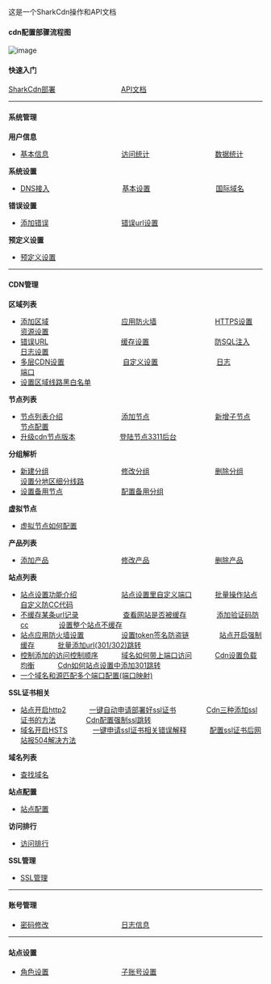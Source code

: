 这是一个SharkCdn操作和API文档

#### cdn配置部骤流程图

![image](https://user-images.githubusercontent.com/90588289/134606462-0cc3014d-b8c1-416d-8f88-291e4753e271.png)

#### 快速入门

[SharkCdn部署](/SharkCdnDoc/快速入门/SharkCdn部署.md)　　　　　　　　　
[API文档](zh-cn/SharkCdnApi/API文档.md)

---
#### 系统管理

**用户信息**
- [基本信息](zh-cn/SharkCdnDoc/系统管理/用户信息/基本信息.md)　　　　　　　　　　
[访问统计](zh-cn/SharkCdnDoc/系统管理/用户信息/访问统计.md)　　　　　　　　　
[数据统计](zh-cn/SharkCdnDoc/系统管理/用户信息/数据统计.md)

**系统设置**
- [DNS接入](zh-cn/SharkCdnDoc/系统管理/系统设置/DNS接入.md)　　　　　　　　　　
[基本设置](zh-cn/SharkCdnDoc/系统管理/系统设置/基本设置.md)　　　　　　　　　
[国际域名](zh-cn/SharkCdnDoc/系统管理/系统设置/国际域名.md)

**错误设置**
- [添加错误](zh-cn/SharkCdnDoc/系统管理/错误设置/添加错误.md)　　　　　　　　　　
[错误url设置](zh-cn/SharkCdnDoc/系统管理/错误设置/错误url设置.md)

**预定义设置**
- [预定义设置](zh-cn/SharkCdnDoc/系统管理/预定义设置/预定义设置.md)
---
#### CDN管理

**区域列表**
- [添加区域](zh-cn/SharkCdnDoc/CDN管理/区域列表/添加区域.md)　　　　　　　　　　 
[应用防火墙](zh-cn/SharkCdnDoc/CDN管理/区域列表/应用防火墙.md)　　　　　　　　
[HTTPS设置](zh-cn/SharkCdnDoc/CDN管理/区域列表/HTTPS设置.md)　　　　　  　
[资源设置](zh-cn/SharkCdnDoc/CDN管理/区域列表/资源设置.md)　　　　　　    
- [错误URL](zh-cn/SharkCdnDoc/CDN管理/区域列表/错误URL.md)　　　　　　　　　　
[缓存设置](zh-cn/SharkCdnDoc/CDN管理/区域列表/缓存设置.md)　　　　　　　　　
[防SQL注入](zh-cn/SharkCdnDoc/CDN管理/区域列表/防SQL注入.md)　　　　　　　
[日志设置](zh-cn/SharkCdnDoc/CDN管理/区域列表/日志设置.md)　　　　　　　  
- [多层CDN设置](zh-cn/SharkCdnDoc/CDN管理/区域列表/多层CDN设置.md)　　　　　　　　
[自定义设置](zh-cn/SharkCdnDoc/CDN管理/区域列表/自定义设置.md)　　　　　　　　
[日志](zh-cn/SharkCdnDoc/CDN管理/区域列表/日志.md)　　　　　　　　　　
[端口](zh-cn/SharkCdnDoc/CDN管理/区域列表/端口.md)　　　　 　　　　　　
- [设置区域线路黑白名单](zh-cn/SharkCdnDoc/CDN管理/区域列表/设置区域线路黑白名单.md)　　

**节点列表**
- [节点列表介绍](zh-cn/SharkCdnDoc/CDN管理/节点列表/节点列表介绍.md)　　　　　　　　
[添加节点](zh-cn/SharkCdnDoc/CDN管理/节点列表/添加节点.md)　　　　　　　　　
[新增子节点](zh-cn/SharkCdnDoc/CDN管理/节点列表/新增子节点.md)　　　　　　　
[节点配置](zh-cn/SharkCdnDoc/CDN管理/节点列表/节点配置.md)　　　　　　　　　
- [升级cdn节点版本](zh-cn/SharkCdnDoc/CDN管理/节点列表/升级cdn节点版本.md)　　　　　　
[登陆节点3311后台](zh-cn/SharkCdnDoc/CDN管理/节点列表/登陆节点3311后台.md)　　　　　　

**分组解析**
- [新建分组](zh-cn/SharkCdnDoc/CDN管理/分组解析/新建分组.md)　　　　　　　　　　
[修改分组](zh-cn/SharkCdnDoc/CDN管理/分组解析/修改分组.md)　　　　　　　　　
[删除分组](zh-cn/SharkCdnDoc/CDN管理/分组解析/删除分组.md)　　　　　　　　
[设置分地区细分线路](zh-cn/SharkCdnDoc/CDN管理/分组解析/设置分地区细分线路.md)　　　　　　
- [设置备用节点](zh-cn/SharkCdnDoc/CDN管理/分组解析/设置备用节点.md)　　　　　　　　
[配置备用分组](zh-cn/SharkCdnDoc/CDN管理/分组解析/配置备用分组.md)　　　　　　

**虚拟节点**
- [虚拟节点如何配置](zh-cn/SharkCdnDoc/CDN管理/虚拟节点/虚拟节点如何配置.md)　　　　　　

**产品列表**
- [添加产品](zh-cn/SharkCdnDoc/CDN管理/产品列表/添加产品.md)　　　　　　　　　　
[修改产品](zh-cn/SharkCdnDoc/CDN管理/产品列表/修改产品.md)　　　　　　　　　
[删除产品](zh-cn/SharkCdnDoc/CDN管理/产品列表/删除产品.md)　　　　　　

**站点列表**
- [站点设置功能介绍](zh-cn/SharkCdnDoc/CDN管理/站点列表/站点设置功能介绍.md)　　　　　　
[站点设置里自定义端口](zh-cn/SharkCdnDoc/CDN管理/站点列表/站点设置里自定义端口.md)　　　
[批量操作站点](zh-cn/SharkCdnDoc/CDN管理/站点列表/批量操作站点.md)　　　　　
[自定义防CC代码](zh-cn/SharkCdnDoc/CDN管理/站点列表/自定义防CC代码.md)　　　　　　　
- [不缓存某条url记录](zh-cn/SharkCdnDoc/CDN管理/站点列表/不缓存某条url记录.md)　　　　　　
[查看网站是否被缓存](zh-cn/SharkCdnDoc/CDN管理/站点列表/查看网站是否被缓存.md)　　　　
[添加验证码防cc](zh-cn/SharkCdnDoc/CDN管理/站点列表/添加验证码防cc.md)　　　　
[设置整个站点不缓存](zh-cn/SharkCdnDoc/CDN管理/站点列表/设置整个站点不缓存.md)　　　　　　　
- [站点应用防火墙设置](zh-cn/SharkCdnDoc/CDN管理/站点列表/站点应用防火墙设置.md)　　　　　
[设置token签名防盗链](zh-cn/SharkCdnDoc/CDN管理/站点列表/设置token签名防盗链.md)　　　　
[站点开启强制缓存](zh-cn/SharkCdnDoc/CDN管理/站点列表/站点开启强制缓存.md)　　　
[批量添加url(301/302)跳转](zh-cn/SharkCdnDoc/CDN管理/站点列表/批量添加url(301/302)跳转.md)　　　
- [控制添加的访问控制顺序](zh-cn/SharkCdnDoc/CDN管理/站点列表/控制添加的访问控制顺序.md)　　　
[域名如何带上端口访问](zh-cn/SharkCdnDoc/CDN管理/站点列表/域名如何带上端口访问.md)　　　
[Cdn设置负载均衡](zh-cn/SharkCdnDoc/CDN管理/站点列表/Cdn设置负载均衡.md)　　　
[Cdn如何站点设置中添加301跳转](zh-cn/SharkCdnDoc/CDN管理/站点列表/Cdn如何站点设置中添加301跳转.md)
- [一个域名和源匹配多个端口配置(端口映射)](zh-cn/SharkCdnDoc/CDN管理/站点列表/一个域名和源匹配多个端口配置(端口映射).md)　

**SSL证书相关**
- [站点开启http2](zh-cn/SharkCdnDoc/CDN管理/站点列表/SSL证书相关/站点开启http2.md)　　　
[一键自动申请部署好ssl证书](zh-cn/SharkCdnDoc/CDN管理/站点列表/SSL证书相关/一键自动申请部署好ssl证书.md)　　　　
[Cdn三种添加ssl证书的方法](zh-cn/SharkCdnDoc/CDN管理/站点列表/SSL证书相关/Cdn三种添加ssl证书的方法.md)　　　　
[Cdn配置强制ssl跳转](zh-cn/SharkCdnDoc/CDN管理/站点列表/SSL证书相关/Cdn配置强制ssl跳转.md)　　　　
- [域名开启HSTS](zh-cn/SharkCdnDoc/CDN管理/站点列表/SSL证书相关/域名开启HSTS.md)　 　　
[一键申请ssl证书相关错误解释](zh-cn/SharkCdnDoc/CDN管理/站点列表/SSL证书相关/一键申请ssl证书相关错误解释.md)　　　
[配置ssl证书后网站报504解决方法](zh-cn/SharkCdnDoc/CDN管理/站点列表/SSL证书相关/配置ssl证书后网站报504解决方法.md)

**域名列表**
- [查找域名](zh-cn/SharkCdnDoc/CDN管理/域名列表/查找域名.md)　　　　　　

**站点配置**
- [站点配置](zh-cn/SharkCdnDoc/CDN管理/站点配置/站点配置.md)　　　　　　

**访问排行**
- [访问排行](zh-cn/SharkCdnDoc/CDN管理/访问排行/访问排行.md)　　　　　　

**SSL管理**
- [SSL管理](zh-cn/SharkCdnDoc/CDN管理/SSL管理/SSL管理.md)　　　　　　
---
#### 账号管理

- [密码修改](zh-cn/SharkCdnDoc/账号管理/密码修改.md)　　　　　　　　　　
[日志信息](zh-cn/SharkCdnDoc/账号管理/日志信息.md)
---
#### 站点设置

- [角色设置](zh-cn/SharkCdnDoc/权限管理/角色设置.md)　　　　　　　　　　
[子账号设置](zh-cn/SharkCdnDoc/权限管理/子账号设置.md)
